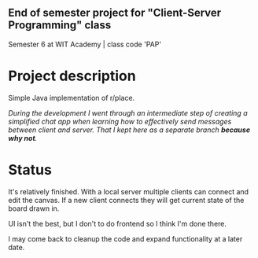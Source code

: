 ## End of semester project for "Client-Server Programming" class 

Semester 6 at WIT Academy | class code 'PAP'

# Project description

Simple Java implementation of r/place.

_During the development I went through an intermediate step of creating a simplified chat app when learning how to effectively send messages between client and server. That I kept here as a separate branch **because why not**._


# Status

It's relatively finished. With a local server multiple clients can connect and edit the canvas. If a new client connects they will get current state of the board drawn in.

UI isn't the best, but I don't to do frontend so I think I'm done there.

I may come back to cleanup the code and expand functionality at a later date.